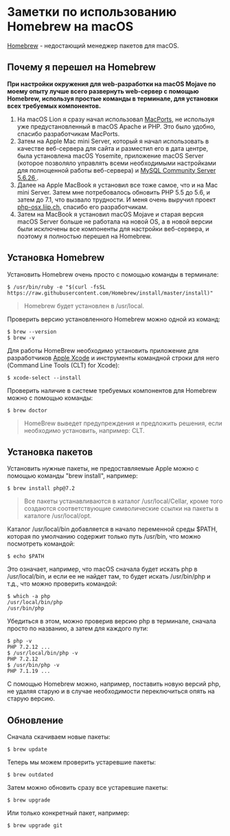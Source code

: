 # Заметки по использованию Homebrew на macOS

[Homebrew](https://brew.sh) - недостающий менеджер пакетов для macOS.

<!--ts-->
<!--te-->

## Почему я перешел на Homebrew

**При настройки окружения для web-разработки на macOS Mojave по моему опыту лучше всего развернуть web-сервер с помощью Homebrew, используя простые команды в терминале, для установки всех требуемых компонентов.**

1. На macOS Lion я сразу начал использовал [MacPorts](https://www.macports.org), не используя уже предустановленный в macOS Apache и PHP. Это было удобно, спасибо разработчикам MacPorts.
2. Затем на Apple Mac mini Server, который я начал использовать в качестве веб-сервера для сайта и разместил его в дата центре, была установлена macOS Yosemite, приложение macOS Server (которое позволяло управлять всеми необходимыми настройками для полноценной работы веб-сервера) и  [MySQL Community Server 5.6.26 ](https://dev.mysql.com/downloads/mysql/5.6.html#downloads).
3. Далее на Apple MacBook я установил все тоже самое, что и на Mac mini Server. Затем мне потребовалось обновить PHP 5.5 до 5.6, и затем до 7.1, что вызвало трудности. И меня очень выручил проект [php-osx.liip.ch](https://php-osx.liip.ch), спасибо его разработчикам.
4. Затем на MacBook я установил macOS Mojave и старая версия macOS Server больше не работала на новой OS, а в новой версии были исключены все компоненты для настройки веб-сервера, и поэтому я полностью перешел на Homebrew.

## Установка Homebrew

Установить Homebrew очень просто c помощью команды в терминале:

    $ /usr/bin/ruby -e "$(curl -fsSL https://raw.githubusercontent.com/Homebrew/install/master/install)"

> Homebrew будет установлен в /usr/local.

Проверить версию установленного Homebrew можно одной из команд:

    $ brew --version
    $ brew -v

Для работы HomeBrew необходимо установить приложение для разработчиков [Apple Xcode](https://developer.apple.com/xcode/) и инструменты командной строки для него (Command Line Tools (CLT) for Xcode):

    $ xcode-select --install

Проверить наличие в системе требуемых компонентов для Homebrew можно с помощью команды:

    $ brew doctor

> HomeBrew выведет предупреждения и предложить решения, если необходимо установить, например: CLT.

## Установка пакетов

Установить нужные пакеты, не предоставляемые Apple можно с помощью команды "brew install", например: 

    $ brew install php@7.2

>  Все пакеты устанавливаются в каталог /usr/local/Cellar, кроме того создаются соответствующие символические ссылки на пакеты в каталоге /usr/local/opt. 

Каталог /usr/local/bin добавляется в начало переменной среды $PATH, которая по умолчанию содержит только путь /usr/bin, что можно посмотреть командой:

    $ echo $PATH

Это означает, например, что macOS сначала будет искать php в /usr/local/bin, и если ее не найдет там, то будет искать /usr/bin/php и т.д., что можно проверить командой:

    $ which -a php
    /usr/local/bin/php
    /usr/bin/php

Убедиться в этом, можно проверив версию php в терминале, сначала просто по названию, а затем для каждого пути:

    $ php -v
    PHP 7.2.12 ...
    $ /usr/local/bin/php -v
    PHP 7.2.12
    $ /usr/bin/php -v
    PHP 7.1.19 ...

С помощью Homebrew можно, например, поставить новую версий php, не удаляя старую и в случае необходимости переключиться опять на старую версию.

## Обновление

Сначала скачиваем новые пакеты:

    $ brew update

Теперь мы можем проверить устаревшие пакеты:

    $ brew outdated

Затем можно обновить сразу все устаревшие пакеты:

    $ brew upgrade

Или только конкретный пакет, например:

    $ brew upgrade git
